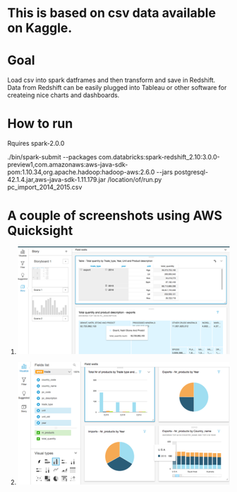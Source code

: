 <h1>This is based on csv data available on Kaggle.</h1>

<h1>Goal</h1>  Load csv into spark datframes and then transform and save in Redshift. Data from Redshift can be easily plugged into Tableau or other software for createing nice charts and dashboards.


<h1>How to run</h1>

Rquires spark-2.0.0

./bin/spark-submit --packages com.databricks:spark-redshift_2.10:3.0.0-preview1,com.amazonaws:aws-java-sdk-pom:1.10.34,org.apache.hadoop:hadoop-aws:2.6.0  --jars postgresql-42.1.4.jar,aws-java-sdk-1.11.179.jar  /location/of/run.py pc_import_2014_2015.csv


<h1>A couple of screenshots using AWS Quicksight</h1>

1. ![Overview](https://github.com/phanisaripalli/import-and-export-by-india/blob/master/quicksight_1.png)

2. ![Dashboard](https://github.com/phanisaripalli/import-and-export-by-india/blob/master/quicksight_2.png)
